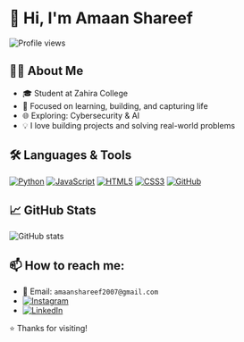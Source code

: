 # 👋 Hi, I'm Amaan Shareef

![Profile views](https://komarev.com/ghpvc/?username=your-username&color=blue)

## 🧑‍💻 About Me
- 🎓 Student at Zahira College
- 🎯 Focused on learning, building, and capturing life  
- 🌐 Exploring: Cybersecurity & AI 
- 💡 I love building projects and solving real-world problems

## 🛠️ Languages & Tools
[![Python](https://img.shields.io/badge/-Python-3776AB?style=flat-square&logo=python&logoColor=white)](https://www.python.org/)
[![JavaScript](https://img.shields.io/badge/-JavaScript-F7DF1E?style=flat-square&logo=javascript&logoColor=black)](https://www.javascript.com/)
[![HTML5](https://img.shields.io/badge/-HTML5-E34F26?style=flat-square&logo=html5&logoColor=white)](https://developer.mozilla.org/en-US/docs/Web/HTML)
[![CSS3](https://img.shields.io/badge/-CSS3-1572B6?style=flat-square&logo=css3&logoColor=white)](https://developer.mozilla.org/en-US/docs/Web/CSS)
[![GitHub](https://img.shields.io/badge/-GitHub-181717?style=flat-square&logo=github&logoColor=white)](https://github.com/amaanshrf3)

## 📈 GitHub Stats
![GitHub stats](https://github-readme-stats.vercel.app/api?username=amaanshrf3&show_icons=true&theme=radical)

## 📫 How to reach me:
- 📧 Email: `amaanshareef2007@gmail.com`
- [![Instagram](https://img.shields.io/badge/Instagram-%23E4405F.svg?style=flat&logo=instagram&logoColor=white)](https://instagram.com/justt.lenslife_v1)
- [![LinkedIn](https://img.shields.io/badge/LinkedIn-%230077B5.svg?style=flat&logo=linkedin&logoColor=white)](https://www.linkedin.com/in/amaan-shareef-478657282)


⭐️ Thanks for visiting!
